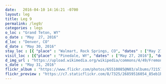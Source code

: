 ```yaml
---
date:   2016-04-10 14:16:21 -0700
layout: leg
title: Leg 9
permalink: /leg9/
categories : legs
o_loc : "Grand Teton, WY"
o_date : "May  27, 2016"
d_loc : "Denver, CO"
d_date : "May 30, 2016"
stay_loc : [{ "place" : "Walmart, Rock Springs, CO", "dates" : ["May 27, 2016"]},{ "place" : "Bureau of Land Management sweet spot at the edge of Dinosaur National Monument, UT", "dates" : ["May 28, 2016"]},{ "place" : "Wolford Campground, Kremmling, CO", "dates" : ["May 29, 2016"]},{ "place" : "Meadows RV Park, Denver, CO", "dates" : ["May 30, 2016"]}]
visit_loc : [{"place" : "Pinedale, WY", "dates" : ["May 27, 2016"], "description" : "Wind River Range", "url" : "https://en.wikipedia.org/wiki/Wind_River_Range" },{"place" : "Irish Canyon", "dates" : ["May 28, 2016"], "description" : "Irish Canyon", "url" : "https://trailpics.wordpress.com/2012/07/12/the-hidden-treasures-of-irish-canyon/"}, {"place" : "Dinosaur, UT", "dates" : ["May 28, 2016"], "description" : "Dinosaur National Monument", "url" : "https://en.wikipedia.org/wiki/Dinosaur_National_Monument" },{"place" : "Granby, CO", "dates" : ["May 29, 2016"], "description" : "Rocky Mountain National Park", "url" : "https://en.wikipedia.org/wiki/Rocky_Mountains" }]
d_img_url : "https://upload.wikimedia.org/wikipedia/commons/4/49/Fremont_Lizard_petroglyphs%2C_Dinosaur_National_Monument.jpg"
s_date : "May 31, 2016"
flickr_album : "https://www.flickr.com/photos/65510085@N03/albums/72157669249054636"
flickr_preview : "https://c7.staticflickr.com/8/7325/26859516054_85eb1b45ac_q.jpg"
---
```

